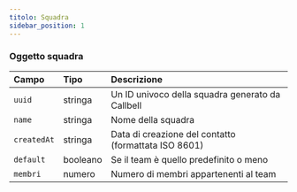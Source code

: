 ```yaml
---
titolo: Squadra
sidebar_position: 1
---
```


### Oggetto squadra

| Campo | Tipo | Descrizione |
| :---------- | :------ | :-------------------------------------------- |
| `uuid` | stringa | Un ID univoco della squadra generato da Callbell |
| `name` | stringa | Nome della squadra |
| `createdAt` | stringa | Data di creazione del contatto (formattata ISO 8601) |
| `default` | booleano | Se il team è quello predefinito o meno |
| `membri` | numero | Numero di membri appartenenti al team |
